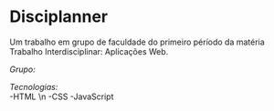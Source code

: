 # Disciplanner
Um trabalho em grupo de faculdade do primeiro péríodo da matéria Trabalho Interdisciplinar: Aplicações Web.


*Grupo:*







*Tecnologias:*  
-HTML \n
-CSS
-JavaScript

